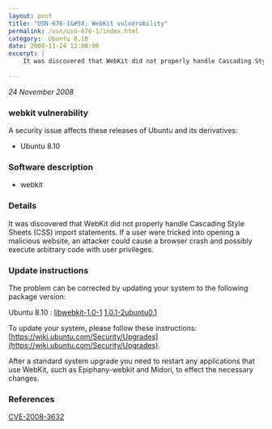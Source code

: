 ```yaml
---
layout: post
title: "USN-676-1&#58; WebKit vulnerability"
permalink: /usn/usn-676-1/index.html
category:  Ubuntu 8.10
date: 2008-11-24 12:00:00
excerpt: |
    It was discovered that WebKit did not properly handle Cascading Style Sheets (CSS) import statements. If a user were tricked into opening a malicious website, an attacker could cause a browser crash and possibly execute arbitrary code with user privileges. 
    
--- 
```

 
 

*24 November 2008*

### webkit vulnerability

A security issue affects these releases of Ubuntu and its derivatives:

* Ubuntu 8.10

### Software description

* webkit 

### Details

It was discovered that WebKit did not properly handle Cascading Style Sheets (CSS) import statements. If a user were tricked into opening a malicious website, an attacker could cause a browser crash and possibly execute arbitrary code with user privileges. 

### Update instructions

The problem can be corrected by updating your system to the following package version:

Ubuntu 8.10
 : [libwebkit-1.0-1](https://launchpad.net/ubuntu/+source/webkit) <span> [1.0.1-2ubuntu0.1](https://launchpad.net/ubuntu/+source/webkit/1.0.1-2ubuntu0.1) </span> 

To update your system, please follow these instructions: [https://wiki.ubuntu.com/Security/Upgrades](https://wiki.ubuntu.com/Security/Upgrades).

After a standard system upgrade you need to restart any applications that use WebKit, such as Epiphany-webkit and Midori, to effect the necessary changes. 

### References

 
 [CVE-2008-3632](http://people.ubuntu.com/~ubuntu-security/cve/CVE-2008-3632)
 

